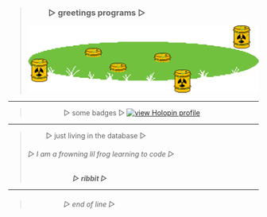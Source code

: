 > ### &emsp; &emsp; ▷ greetings programs ▷
> ![](pnd.png)

------

> &emsp; &emsp; &emsp; &emsp; ▷ some badges ▷
[![view Holopin profile](https://holopin.me/frowningfrog)](https://holopin.io/@frowningfrog)

------

> &emsp; &emsp; ▷ just living in the database ▷
> ###### ▷ I am a frowning lil frog learning to code ▷   
> &emsp; &emsp; &emsp; &emsp; &emsp; ***▷ ribbit ▷***

------

> ###### &emsp; &emsp; &emsp; &emsp; ▷ end of line ▷